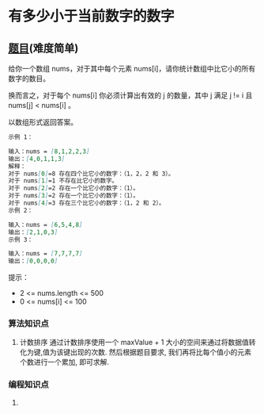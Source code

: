 # 有多少小于当前数字的数字

## [题目](https://leetcode-cn.com/problems/how-many-numbers-are-smaller-than-the-current-number/)(难度简单)

给你一个数组 nums，对于其中每个元素 nums[i]，请你统计数组中比它小的所有数字的数目。

换而言之，对于每个 nums[i] 你必须计算出有效的 j 的数量，其中 j 满足 j != i 且 nums[j] < nums[i] 。

以数组形式返回答案。

~~~markdown
示例 1：

输入：nums = [8,1,2,2,3]
输出：[4,0,1,1,3]
解释： 
对于 nums[0]=8 存在四个比它小的数字：（1，2，2 和 3）。 
对于 nums[1]=1 不存在比它小的数字。
对于 nums[2]=2 存在一个比它小的数字：（1）。 
对于 nums[3]=2 存在一个比它小的数字：（1）。 
对于 nums[4]=3 存在三个比它小的数字：（1，2 和 2）。
示例 2：

输入：nums = [6,5,4,8]
输出：[2,1,0,3]
示例 3：

输入：nums = [7,7,7,7]
输出：[0,0,0,0]
~~~

提示：

- 2 <= nums.length <= 500
- 0 <= nums[i] <= 100

### 算法知识点
1. 计数排序
通过计数排序使用一个 maxValue + 1 大小的空间来通过将数据值转化为键,值为该键出现的次数. 然后根据题目要求, 我们再将比每个值小的元素个数进行一个累加, 即可求解.

### 编程知识点
1. 